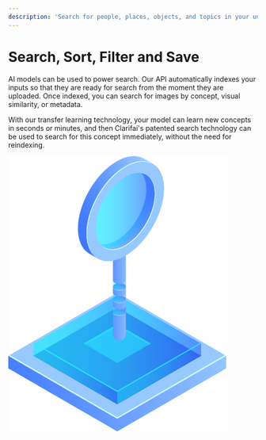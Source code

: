 ```yaml
---
description: 'Search for people, places, objects, and topics in your unstructured data.'
---
```


# Search, Sort, Filter and Save

AI models can be used to power search. Our API automatically indexes your inputs so that they are ready for search from the moment they are uploaded. Once indexed, you can search for images by concept, visual similarity, or metadata.

With our transfer learning technology, your model can learn new concepts in seconds or minutes, and then Clarifai's patented search technology can be used to search for this concept immediately, without the need for reindexing.

![](../../.gitbook/assets/spacetime.svg)

